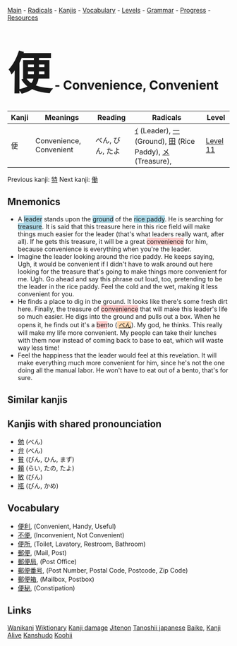 <style> bigfont {font-size: 100px}</style>
[Main](../README.md) -
[Radicals](../radicals.md) -
[Kanjis](../kanjis.md) -
[Vocabulary](../vocabulary.md) -
[Levels](../levels.md) -
[Grammar](../grammar.md) - 
[Progress](../progress.md) -
[Resources](../resources.md)
# <bigfont> 便</bigfont> - Convenience, Convenient 

| Kanji | Meanings | Reading | Radicals | Level |
| --- | --- | --- | --- | --- |
| 便 | Convenience, Convenient | べん, びん, たよ | [ｲ](../radicals/ｲ.md) (Leader), [一](../radicals/一.md) (Ground), [田](../radicals/田.md) (Rice Paddy), [メ](../radicals/メ.md) (Treasure),  | [Level 11](../levels/wk_level11.md) |

Previous kanji: [特](特.md) Next kanji: [働](働.md) 

## Mnemonics
 * A <span style="background-color:#ADD8E6"> leader</span> stands upon the <span style="background-color:#ADD8E6"> ground</span> of the <span style="background-color:#ADD8E6"> rice paddy</span>. He is searching for <span style="background-color:#ADD8E6"> treasure</span>. It is said that this treasure here in this rice field will make things much easier for the leader (that's what leaders really want, after all). If he gets this treasure, it will be a great <span style="background-color:#ffcccb"> convenience</span> for him, because convenience is everything when you're the leader.
* Imagine the leader looking around the rice paddy. He keeps saying, Ugh, it would be convenient if I didn't have to walk around out here looking for the treasure that's going to make things more convenient for me. Ugh. Go ahead and say this phrase out loud, too, pretending to be the leader in the rice paddy. Feel the cold and the wet, making it less convenient for you.
* He finds a place to dig in the ground. It looks like there's some fresh dirt here. Finally, the treasure of <span style="background-color:#ffcccb"> convenience</span> that will make this leader's life so much easier. He digs into the ground and pulls out a box. When he opens it, he finds out it's a <span style="background-color:#ffcccb"> ben</span>to (<span style="background-color:#fed8b1"> [べん](https://jisho.org/search/べん)</span>). My god, he thinks. This really will make my life more convenient. My people can take their lunches with them now instead of coming back to base to eat, which will waste way less time!
* Feel the happiness that the leader would feel at this revelation. It will make everything much more convenient for him, since he's not the one doing all the manual labor. He won't have to eat out of a bento, that's for sure.


## Similar kanjis
 


## Kanjis with shared pronounciation
 * [勉](勉.md) (べん)
* [弁](弁.md) (べん)
* [貧](貧.md) (びん, ひん, まず)
* [頼](頼.md) (らい, たの, たよ)
* [敏](敏.md) (びん)
* [瓶](瓶.md) (びん, かめ)



## Vocabulary
 * [便利](../vocabulary/便.md), (Convenient, Handy, Useful)
* [不便](../vocabulary/便.md), (Inconvenient, Not Convenient)
* [便所](../vocabulary/便.md), (Toilet, Lavatory, Restroom, Bathroom)
* [郵便](../vocabulary/便.md), (Mail, Post)
* [郵便局](../vocabulary/便.md), (Post Office)
* [郵便番号](../vocabulary/便.md), (Post Number, Postal Code, Postcode, Zip Code)
* [郵便箱](../vocabulary/便.md), (Mailbox, Postbox)
* [便秘](../vocabulary/便.md), (Constipation)




## Links 


[Wanikani](https://www.wanikani.com/kanji/便)
[Wiktionary](https://en.wiktionary.org/wiki/便)
[Kanji damage](http://www.kanjidamage.com/kanji/search?utf8=✓&q=便)
[Jitenon](https://jitenon.com/kanji/便)
[Tanoshii japanese](https://www.tanoshiijapanese.com/dictionary/kanji.cfm?k=便)
[Baike](https://baike.baidu.com/item/便),
[Kanji Alive](https://app.kanjialive.com/便)
[Kanshudo](https://www.kanshudo.com/searchmn?q=便)
[Koohii](https://kanji.koohii.com/study/kanji/便)
